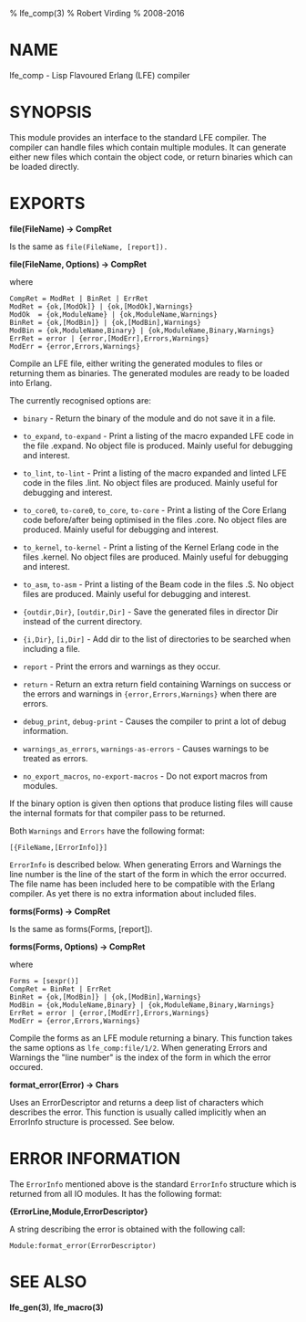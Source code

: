 % lfe_comp(3)
% Robert Virding
% 2008-2016


# NAME

lfe_comp - Lisp Flavoured Erlang (LFE) compiler


# SYNOPSIS

This module provides an interface to the standard LFE
compiler. The compiler can handle files which contain multiple
modules. It can generate either new files which contain the
object code, or return binaries which can be loaded directly.


# EXPORTS

**file(FileName) -> CompRet**

Is the same as ``file(FileName, [report]).``

**file(FileName, Options) -> CompRet**

where

```
CompRet = ModRet | BinRet | ErrRet
ModRet = {ok,[ModOk]} | {ok,[ModOk],Warnings}
ModOk  = {ok,ModuleName} | {ok,ModuleName,Warnings}
BinRet = {ok,[ModBin]} | {ok,[ModBin],Warnings}
ModBin = {ok,ModuleName,Binary} | {ok,ModuleName,Binary,Warnings}
ErrRet = error | {error,[ModErr],Errors,Warnings}
ModErr = {error,Errors,Warnings}
```

Compile an LFE file, either writing the generated modules to
files or returning them as binaries. The generated modules are
ready to be loaded into Erlang.

The currently recognised options are:

* ``binary`` - Return the binary of the module and do not save it in
  a file.

* ``to_expand``, ``to-expand`` -  Print a listing of the macro expanded
  LFE code in the file <File>.expand. No object file is produced. Mainly
  useful for debugging and interest.

* ``to_lint``, ``to-lint`` - Print a listing of the macro expanded and
  linted LFE code in the files <Module>.lint. No object files are
  produced. Mainly useful for debugging and interest.

* ``to_core0``, ``to-core0``, ``to_core``, ``to-core`` - Print a listing
  of the Core Erlang code before/after being optimised in the files
  <Module>.core. No object files are produced. Mainly useful for debugging
  and interest.

* ``to_kernel``, ``to-kernel`` - Print a listing of the Kernel Erlang
  code in the files <Module>.kernel. No object files are produced. Mainly
  useful for debugging and interest.

* ``to_asm``, ``to-asm`` - Print a listing of the Beam code in the files
  <Module>.S. No object files are produced. Mainly useful for debugging
  and interest.

* ``{outdir,Dir}``, ``[outdir,Dir]`` - Save the generated files in director
   Dir instead of the current directory.

* ``{i,Dir}``, ``[i,Dir]`` - Add dir to the list of directories to be
  searched when including a file.

* ``report`` - Print the errors and warnings as they occur.

* ``return`` - Return an extra return field containing Warnings on
  success or the errors and warnings in ``{error,Errors,Warnings}`` when
  there are errors.

* ``debug_print``, ``debug-print`` - Causes the compiler to print a lot
  of debug information.

* ``warnings_as_errors``, ``warnings-as-errors`` - Causes warnings to be
  treated as errors.

* ``no_export_macros``, ``no-export-macros`` - Do not export macros from modules.

If the binary option is given then options that produce listing files will
cause the internal formats for that compiler pass to be returned.

Both ``Warnings`` and ``Errors`` have the following format:

```
[{FileName,[ErrorInfo]}]
```

``ErrorInfo`` is described below. When generating Errors and Warnings the
line number is the line of the start of the form in which the error occurred.
The file name has been included here to be compatible with the Erlang
compiler. As yet there is no extra information about included files.

**forms(Forms) -> CompRet**

Is the same as forms(Forms, [report]).

**forms(Forms, Options) -> CompRet**

where

```
Forms = [sexpr()]
CompRet = BinRet | ErrRet
BinRet = {ok,[ModBin]} | {ok,[ModBin],Warnings}
ModBin = {ok,ModuleName,Binary} | {ok,ModuleName,Binary,Warnings}
ErrRet = error | {error,[ModErr],Errors,Warnings}
ModErr = {error,Errors,Warnings}
```

Compile the forms as an LFE module returning a binary. This
function takes the same options as ``lfe_comp:file/1/2``. When
generating Errors and Warnings the "line number" is the index
of the form in which the error occured.

**format_error(Error) -> Chars**

Uses an ErrorDescriptor and returns a deep list of characters
which describes the error. This function is usually called
implicitly when an ErrorInfo structure is processed. See
below.


# ERROR INFORMATION

The ``ErrorInfo`` mentioned above is the standard ``ErrorInfo``
structure which is returned from all IO modules. It has the
following format:

**{ErrorLine,Module,ErrorDescriptor}**

A string describing the error is obtained with the following call:

```
Module:format_error(ErrorDescriptor)
```


# SEE ALSO

**lfe_gen(3)**, **lfe_macro(3)**
